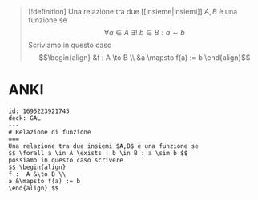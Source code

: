 
>[!definition]
> Una relazione tra due [[insieme|insiemi]] $A,B$ è una funzione se
>$$\forall a \in A\ \exists!\ b \in B : a \sim b$$
>Scriviamo in questo caso 
>$$\begin{align}
>&f : A \to B \\
>&a \mapsto f(a) := b
>\end{align}$$
>

# ANKI

```anki
id: 1695223921745
deck: GAL
---
# Relazione di funzione
===
Una relazione tra due insiemi $A,B$ è una funzione se
$$ \forall a \in A \exists ! b \in B : a \sim b $$
possiamo in questo caso scrivere
$$ \begin{align}
f :  A &\to B \\
a &\mapsto f(a) := b
\end{align} $$
```
